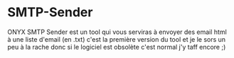 # SMTP-Sender
ONYX SMTP Sender est un tool qui vous serviras à envoyer des email html à une liste d'email (en .txt) c'est la première version du tool et je le sors un peu à la rache donc si le logiciel est obsolète c'est normal j'y taff encore ;)
